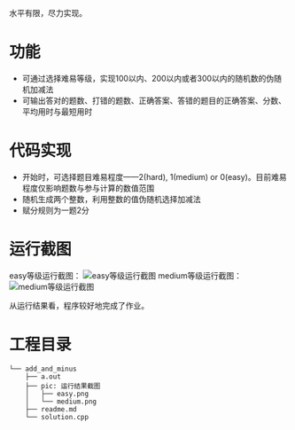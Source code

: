 水平有限，尽力实现。

# 功能

- 可通过选择难易等级，实现100以内、200以内或者300以内的随机数的伪随机加减法
- 可输出答对的题数、打错的题数、正确答案、答错的题目的正确答案、分数、平均用时与最短用时

# 代码实现

- 开始时，可选择题目难易程度——2(hard), 1(medium) or 0(easy)。目前难易程度仅影响题数与参与计算的数值范围
- 随机生成两个整数，利用整数的值伪随机选择加减法
- 赋分规则为一题2分

# 运行截图
easy等级运行截图：
![easy等级运行截图](/blue/add_and_minus/pic/easy.png)
medium等级运行截图：
![medium等级运行截图](/pic/medium.png)

从运行结果看，程序较好地完成了作业。

# 工程目录
```
└── add_and_minus
    ├── a.out
    ├── pic: 运行结果截图
    │   ├── easy.png
    │   └── medium.png
    ├── readme.md
    └── solution.cpp
```